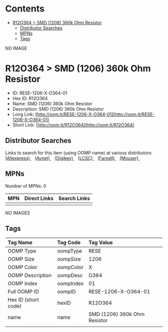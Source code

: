 



Contents
========

* [R12O364 > SMD (1206) 360k Ohm Resistor](#r12o364--smd-1206-360k-ohm-resistor)
	* [Distributor Searches](#distributor-searches)
	* [MPNs](#mpns)
	* [Tags](#tags)
  
NO IMAGE  
# R12O364 > SMD (1206) 360k Ohm Resistor

- ID: RESE-1206-X-O364-01
- Hex ID: R12O364
- Name: SMD (1206) 360k Ohm Resistor
- Description: SMD (1206) 360k Ohm Resistor
- Long Link: [http://oom.lt/RESE-1206-X-O364-01](http://oom.lt/RESE-1206-X-O364-01)
- Short Link: [http://oom.lt/R12O364](http://oom.lt/R12O364)

## Distributor Searches
  
Links to search for this item (using OOMP name) at various distributors  
[(Aliexpress) ](https://www.aliexpress.com/wholesale?SearchText=1117SMD+1206+360k+Ohm+Resistor)&nbsp;&nbsp;&nbsp;[(Avnet) ](https://www.avnet.com/shop/us/search/SMD+1206+360k+Ohm+Resistor)&nbsp;&nbsp;&nbsp;[(Digikey) ](https://www.digikey.co.uk/en/products/result?s=SMD+1206+360k+Ohm+Resistor)&nbsp;&nbsp;&nbsp;[(LCSC) ](https://www.lcsc.com/search?q=SMD+1206+360k+Ohm+Resistor)&nbsp;&nbsp;&nbsp;[(Farnell) ](https://uk.farnell.com/search?st=SMD+1206+360k+Ohm+Resistor)&nbsp;&nbsp;&nbsp;[(Mouser) ](https://www.mouser.com/c/?q=SMD+1206+360k+Ohm+Resistor)&nbsp;&nbsp;&nbsp;
## MPNs
  
Number of MPNs: 0  

|MPN|Direct Links|Search Links|
| :--- | :--- | :--- |
||||
  
NO IMAGES  
## Tags
  

|Tag Name|Tag Code|Tag Value|
| :--- | :--- | :--- |
|OOMP Type|oompType|RESE|
|OOMP Size|oompSize|1206|
|OOMP Color|oompColor|X|
|OOMP Description|oompDesc|O364|
|OOMP Index|oompIndex|01|
|Full OOMP ID|oompID|RESE-1206-X-O364-01|
|Hex ID (short code)|hexID|R12O364|
|name|name|SMD (1206) 360k Ohm Resistor|
||||
